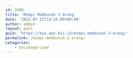 ```yaml
---
id: 3306
title: 'Mimpi Membunuh 3 Orang'
date: '2022-07-22T13:26:09+00:00'
author: admin
layout: post
guid: 'https://bos.awn.biz.id/mimpi-membunuh-3-orang/'
permalink: /mimpi-membunuh-3-orang/
categories:
    - Uncategorized
---
```


